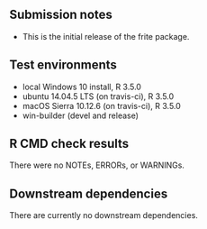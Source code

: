 ## Submission notes
* This is the initial release of the frite package.

## Test environments
* local Windows 10 install, R 3.5.0
* ubuntu 14.04.5 LTS (on travis-ci), R 3.5.0
* macOS Sierra 10.12.6 (on travis-ci), R 3.5.0
* win-builder (devel and release)


## R CMD check results
There were no NOTEs, ERRORs, or WARNINGs. 



## Downstream dependencies
There are currently no downstream dependencies.
